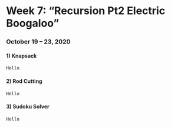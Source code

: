 # Week 7: “Recursion Pt2 Electric Boogaloo”
### October 19 – 23, 2020

#### 1) Knapsack
```
Hello
```
#### 2) Rod Cutting
```
Hello
```
#### 3) Sudoku Solver
```
Hello
```
